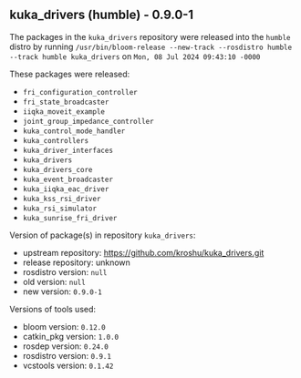 ## kuka_drivers (humble) - 0.9.0-1

The packages in the `kuka_drivers` repository were released into the `humble` distro by running `/usr/bin/bloom-release --new-track --rosdistro humble --track humble kuka_drivers` on `Mon, 08 Jul 2024 09:43:10 -0000`

These packages were released:
- `fri_configuration_controller`
- `fri_state_broadcaster`
- `iiqka_moveit_example`
- `joint_group_impedance_controller`
- `kuka_control_mode_handler`
- `kuka_controllers`
- `kuka_driver_interfaces`
- `kuka_drivers`
- `kuka_drivers_core`
- `kuka_event_broadcaster`
- `kuka_iiqka_eac_driver`
- `kuka_kss_rsi_driver`
- `kuka_rsi_simulator`
- `kuka_sunrise_fri_driver`

Version of package(s) in repository `kuka_drivers`:

- upstream repository: https://github.com/kroshu/kuka_drivers.git
- release repository: unknown
- rosdistro version: `null`
- old version: `null`
- new version: `0.9.0-1`

Versions of tools used:

- bloom version: `0.12.0`
- catkin_pkg version: `1.0.0`
- rosdep version: `0.24.0`
- rosdistro version: `0.9.1`
- vcstools version: `0.1.42`


